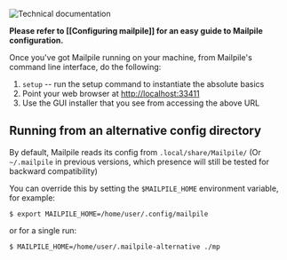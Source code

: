 ![Technical documentation](https://github.com/pagekite/Mailpile/wiki/images/page-technical.png)

**Please refer to [[Configuring mailpile]] for an easy guide to Mailpile configuration.**

Once you've got Mailpile running on your machine, from Mailpile's command line interface, do the following:

1. `setup`  -- run the setup command to instantiate the absolute basics
2. Point your web browser at [http://localhost:33411](http://localhost:33411)
3. Use the GUI installer that you see from accessing the above URL

## Running from an alternative config directory
By default, Mailpile reads its config from `.local/share/Mailpile/` (Or `~/.mailpile` in previous versions, which presence will still be tested for backward compatibility)

You can override this by setting the `$MAILPILE_HOME` environment variable, for example:

    $ export MAILPILE_HOME=/home/user/.config/mailpile

or for a single run:

    $ MAILPILE_HOME=/home/user/.mailpile-alternative ./mp

